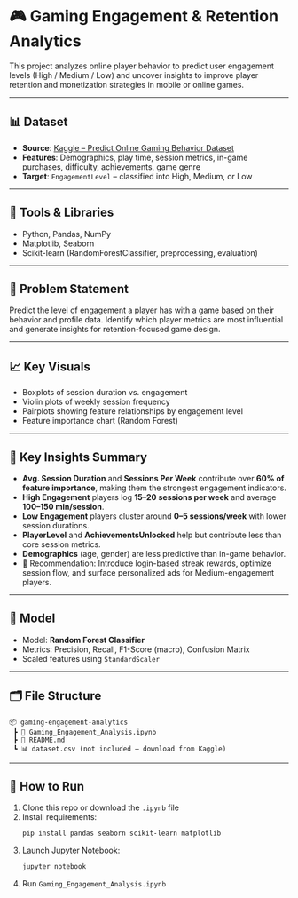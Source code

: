 # 🎮 Gaming Engagement & Retention Analytics

This project analyzes online player behavior to predict user engagement levels (High / Medium / Low) and uncover insights to improve player retention and monetization strategies in mobile or online games.

---

## 📊 Dataset

- **Source**: [Kaggle – Predict Online Gaming Behavior Dataset](https://www.kaggle.com/datasets/rabieelkharoua/predict-online-gaming-behavior-dataset)
- **Features**: Demographics, play time, session metrics, in-game purchases, difficulty, achievements, game genre
- **Target**: `EngagementLevel` – classified into High, Medium, or Low

---

## 🔧 Tools & Libraries

- Python, Pandas, NumPy
- Matplotlib, Seaborn
- Scikit-learn (RandomForestClassifier, preprocessing, evaluation)

---

## 🧠 Problem Statement

Predict the level of engagement a player has with a game based on their behavior and profile data. Identify which player metrics are most influential and generate insights for retention-focused game design.

---

## 📈 Key Visuals

- Boxplots of session duration vs. engagement
- Violin plots of weekly session frequency
- Pairplots showing feature relationships by engagement level
- Feature importance chart (Random Forest)

---

## 📌 Key Insights Summary

- **Avg. Session Duration** and **Sessions Per Week** contribute over **60% of feature importance**, making them the strongest engagement indicators.
- **High Engagement** players log **15–20 sessions per week** and average **100–150 min/session**.
- **Low Engagement** players cluster around **0–5 sessions/week** with lower session durations.
- **PlayerLevel** and **AchievementsUnlocked** help but contribute less than core session metrics.
- **Demographics** (age, gender) are less predictive than in-game behavior.
- 📌 Recommendation: Introduce login-based streak rewards, optimize session flow, and surface personalized ads for Medium-engagement players.

---

## 🤖 Model

- Model: **Random Forest Classifier**
- Metrics: Precision, Recall, F1-Score (macro), Confusion Matrix
- Scaled features using `StandardScaler`

---

## 🗂 File Structure

```
📦 gaming-engagement-analytics
 ┣ 📘 Gaming_Engagement_Analysis.ipynb
 ┣ 📄 README.md
 ┗ 📊 dataset.csv (not included — download from Kaggle)
```

---

## 🚀 How to Run

1. Clone this repo or download the `.ipynb` file
2. Install requirements:
    ```bash
    pip install pandas seaborn scikit-learn matplotlib
    ```
3. Launch Jupyter Notebook:
    ```bash
    jupyter notebook
    ```
4. Run `Gaming_Engagement_Analysis.ipynb`
